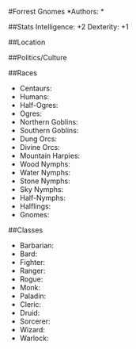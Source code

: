 #Forrest Gnomes
*Authors:  *

##Stats
Intelligence: +2
Dexterity: +1

##Location
 

##Politics/Culture


##Races
* Centaurs: 
* Humans: 
* Half-Ogres: 
* Ogres: 
* Northern Goblins: 
* Southern Goblins: 
* Dung Orcs: 
* Divine Orcs: 
* Mountain Harpies: 
* Wood Nymphs: 
* Water Nymphs: 
* Stone Nymphs: 
* Sky Nymphs:  
* Half-Nymphs: 
* Halflings: 
* Gnomes: 

##Classes
* Barbarian: 
* Bard: 
* Fighter: 
* Ranger: 
* Rogue: 
* Monk: 
* Paladin: 
* Cleric: 
* Druid: 
* Sorcerer: 
* Wizard: 
* Warlock:  
